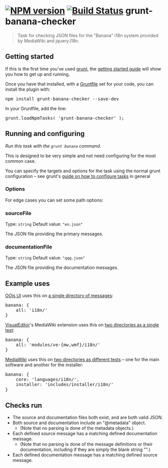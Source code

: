 [![NPM version](https://badge.fury.io/js/grunt-banana-checker.svg)](http://badge.fury.io/js/grunt-banana-checker) [![Build Status](https://travis-ci.org/wikimedia/grunt-banana-checker.svg?branch=master)](https://travis-ci.org/wikimedia/grunt-banana-checker)
grunt-banana-checker
====================

> Task for checking JSON files for the "Banana" i18n system provided by MediaWiki and jquery.i18n.

Getting started
--------------------

If this is the first time you've used [grunt](http://gruntjs.com/), the [getting started guide](http://gruntjs.com/getting-started) will show you how to get up and running.

Once you have that installed, with a [Gruntfile](http://gruntjs.com/sample-gruntfile) set for your code, you can install the plugin with:

<pre lang=shell>
npm install grunt-banana-checker --save-dev
</pre>

In your Gruntfile, add the line:

<pre lang=js>
grunt.loadNpmTasks( 'grunt-banana-checker' );
</pre>

Running and configuring
--------------------

_Run this task with the `grunt banana` command._

This is designed to be very simple and not need configuring for the most common case.

You can specify the targets and options for the task using the normal grunt configuration – see grunt's [guide on how to configure tasks](http://gruntjs.com/configuring-tasks) in general

### Options

For edge cases you can set some path options:

### sourceFile
Type: `string`
Default value: `"en.json"`

The JSON file providing the primary messages.

### documentationFile
Type: `string`
Default value: `"qqq.json"`

The JSON file providing the documentation messages.


Example uses
--------------------

[OOjs UI](https://www.mediawiki.org/wiki/VisualEditor) uses this on [a single directory of messages](http://git.wikimedia.org/blob/oojs%2Fui.git/HEAD/Gruntfile.js):

<pre lang=js>
banana: {
    all: 'i18n/'
}
</pre>

[VisualEditor](https://www.mediawiki.org/wiki/VisualEditor)'s MediaWiki extension uses this on [two directories as a single test](https://git.wikimedia.org/blob/mediawiki%2Fextensions%2FVisualEditor.git/HEAD/Gruntfile.js):

<pre lang=js>
banana: {
    all: 'modules/ve-{mw,wmf}/i18n/'
}
</pre>

[MediaWiki](https://www.mediawiki.org/wiki/MediaWiki) uses this on [two directories as different tests](https://git.wikimedia.org/blob/mediawiki%2Fcore.git/HEAD/tests%2Ffrontend%2FGruntfile.js) – one for the main software and another for the installer:

<pre lang=js>
banana: {
    core: 'languages/i18n/',
    installer: 'includes/installer/i18n/'
}
</pre>

Checks run
----------

* The source and documentation files both exist, and are both valid JSON.
* Both source and documentation include an "@metadata" object.
    - (Note that no parsing is done of the metadata objects.)
* Each defined source message has a matching defined documentation message.
    - (Note that no parsing is done of the message definitions or their documentation, including if they are simply the blank string "".)
* Each defined documentation message has a matching defined source message.
